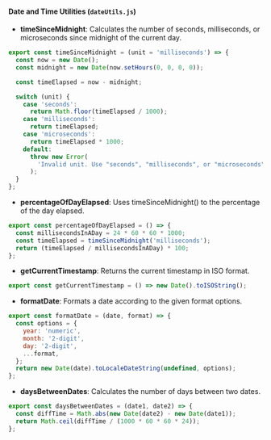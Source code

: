 #### Date and Time Utilities (`dateUtils.js`)

- **timeSinceMidnight**: Calculates the number of seconds, milliseconds, or microseconds since midnight of the current day.

```javascript {.line-numbers}
export const timeSinceMidnight = (unit = 'milliseconds') => {
  const now = new Date();
  const midnight = new Date(now.setHours(0, 0, 0, 0));

  const timeElapsed = now - midnight;

  switch (unit) {
    case 'seconds':
      return Math.floor(timeElapsed / 1000);
    case 'milliseconds':
      return timeElapsed;
    case 'microseconds':
      return timeElapsed * 1000;
    default:
      throw new Error(
        'Invalid unit. Use "seconds", "milliseconds", or "microseconds".'
      );
  }
};
```

- **percentageOfDayElapsed**: Uses timeSinceMidnight() to the percentage of the day elapsed.

```javascript {.line-numbers}
export const percentageOfDayElapsed = () => {
  const millisecondsInADay = 24 * 60 * 60 * 1000;
  const timeElapsed = timeSinceMidnight('milliseconds');
  return (timeElapsed / millisecondsInADay) * 100;
};
```

- **getCurrentTimestamp**: Returns the current timestamp in ISO format.

```javascript {.line-numbers}
export const getCurrentTimestamp = () => new Date().toISOString();
```

- **formatDate**: Formats a date according to the given format options.

```javascript {.line-numbers}
export const formatDate = (date, format) => {
  const options = {
    year: 'numeric',
    month: '2-digit',
    day: '2-digit',
    ...format,
  };
  return new Date(date).toLocaleDateString(undefined, options);
};
```

- **daysBetweenDates**: Calculates the number of days between two dates.

```javascript {.line-numbers}
export const daysBetweenDates = (date1, date2) => {
  const diffTime = Math.abs(new Date(date2) - new Date(date1));
  return Math.ceil(diffTime / (1000 * 60 * 60 * 24));
};
```
